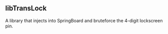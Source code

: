 libTransLock
---
A library that injects into SpringBoard and bruteforce the 4-digit lockscreen pin.
